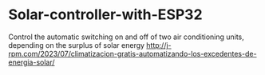 # Solar-controller-with-ESP32
Control the automatic switching on and off of two air conditioning units, depending on the surplus of solar energy
http://j-rpm.com/2023/07/climatizacion-gratis-automatizando-los-excedentes-de-energia-solar/
